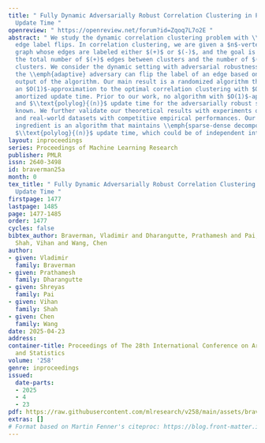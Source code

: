 ```yaml
---
title: " Fully Dynamic Adversarially Robust Correlation Clustering in Polylogarithmic
  Update Time "
openreview: " https://openreview.net/forum?id=Zqoq7L7o2E "
abstract: " We study the dynamic correlation clustering problem with \\emph{adaptive}
  edge label flips. In correlation clustering, we are given a $n$-vertex complete
  graph whose edges are labeled either $(+)$ or $(-)$, and the goal is to minimize
  the total number of $(+)$ edges between clusters and the number of $(-)$ edges within
  clusters. We consider the dynamic setting with adversarial robustness, in which
  the \\emph{adaptive} adversary can flip the label of an edge based on the current
  output of the algorithm. Our main result is a randomized algorithm that always maintains
  an $O(1)$-approximation to the optimal correlation clustering with $O(\\log^{2}{n})$
  amortized update time. Prior to our work, no algorithm with $O(1)$-approximation
  and $\\text{polylog}{(n)}$ update time for the adversarially robust setting was
  known. We further validate our theoretical results with experiments on synthetic
  and real-world datasets with competitive empirical performances. Our main technical
  ingredient is an algorithm that maintains \\emph{sparse-dense decomposition} with
  $\\text{polylog}{(n)}$ update time, which could be of independent interest. "
layout: inproceedings
series: Proceedings of Machine Learning Research
publisher: PMLR
issn: 2640-3498
id: braverman25a
month: 0
tex_title: " Fully Dynamic Adversarially Robust Correlation Clustering in Polylogarithmic
  Update Time "
firstpage: 1477
lastpage: 1485
page: 1477-1485
order: 1477
cycles: false
bibtex_author: Braverman, Vladimir and Dharangutte, Prathamesh and Pai, Shreyas and
  Shah, Vihan and Wang, Chen
author:
- given: Vladimir
  family: Braverman
- given: Prathamesh
  family: Dharangutte
- given: Shreyas
  family: Pai
- given: Vihan
  family: Shah
- given: Chen
  family: Wang
date: 2025-04-23
address:
container-title: Proceedings of The 28th International Conference on Artificial Intelligence
  and Statistics
volume: '258'
genre: inproceedings
issued:
  date-parts:
  - 2025
  - 4
  - 23
pdf: https://raw.githubusercontent.com/mlresearch/v258/main/assets/braverman25a/braverman25a.pdf
extras: []
# Format based on Martin Fenner's citeproc: https://blog.front-matter.io/posts/citeproc-yaml-for-bibliographies/
---
```

